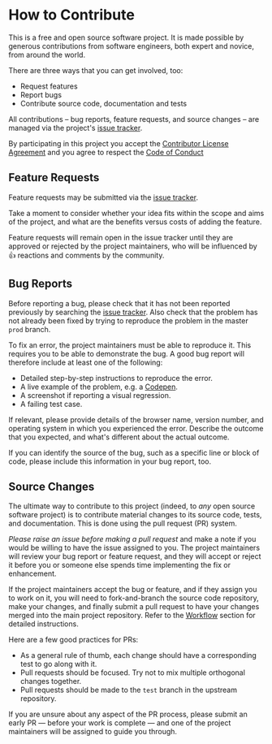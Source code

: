 # How to Contribute

This is a free and open source software project. It is made possible by generous contributions from software engineers, both expert and novice, from around the world. 

There are three ways that you can get involved, too:

- Request features
- Report bugs
- Contribute source code, documentation and tests

All contributions – bug reports, feature requests, and source changes – are managed via the project's [issue tracker][1]. 

By participating in this project you accept the [Contributor License Agreement](cla.md) and you agree to respect the [Code of Conduct](code_of_conduct.md)

## Feature Requests

Feature requests may be submitted via the [issue tracker][1].

Take a moment to consider whether your idea fits within the scope and aims of the project, and what are the benefits versus costs of adding the feature.

Feature requests will remain open in the issue tracker until they are approved or rejected by the project maintainers, who will be influenced by :+1: reactions and comments by the community.

## Bug Reports

Before reporting a bug, please check that it has not been reported previously by searching the [issue tracker][1]. Also check that the problem has not already been fixed by trying to reproduce the problem in the master ``prod`` branch.

To fix an error, the project maintainers must be able to reproduce it. This requires you to be able to demonstrate the bug. A good bug report will therefore include at least one of the following:

- Detailed step-by-step instructions to reproduce the error.
- A live example of the problem, e.g. a [Codepen](http://codepen.io/).
- A screenshot if reporting a visual regression.
- A failing test case.

If relevant, please provide details of the browser name, version number, and operating system in which you experienced the error. Describe the outcome that you expected, and what's different about the actual outcome.

If you can identify the source of the bug, such as a specific line or block of code, please include this information in your bug report, too.

## Source Changes

The ultimate way to contribute to this project (indeed, to _any_ open source software project) is to contribute material changes to its source code, tests, and documentation. This is done using the pull request (PR) system.

_Please raise an issue before making a pull request_ and make a note if you would be willing to have the issue assigned to you. The project maintainers will review your bug report or feature request, and they will accept or reject it before you or someone else spends time implementing the fix or enhancement.

If the project maintainers accept the bug or feature, and if they assign you to work on it, you will need to fork-and-branch the source code repository, make your changes, and finally submit a pull request to have your changes merged into the main project repository. Refer to the [Workflow](workflow.md) section for detailed instructions.

Here are a few good practices for PRs:

- As a general rule of thumb, each change should have a corresponding test to go along with it.
- Pull requests should be focused. Try not to mix multiple orthogonal changes together.
- Pull requests should be made to the ``test`` branch in the upstream repository.

If you are unsure about any aspect of the PR process, please submit an early PR — before your work is complete — and one of the project maintainers will be assigned to guide you through.


[1]: https://github.com/<user>/<project>/issues
